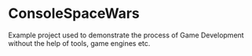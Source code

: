 # ConsoleSpaceWars

Example project used to demonstrate the process of Game Development without the help of tools, game engines etc.
